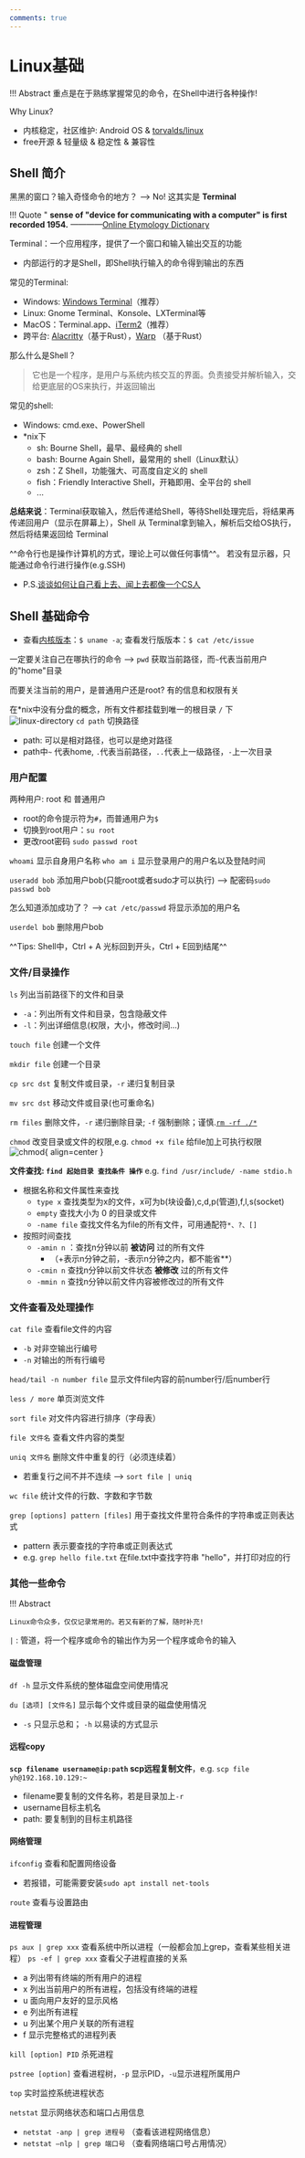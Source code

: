 ```yaml
---
comments: true
---
```



# Linux基础

!!! Abstract
    重点是在于熟练掌握常见的命令，在Shell中进行各种操作!

Why Linux? 

- 内核稳定，社区维护: Android OS & [torvalds/linux](https://github.com/torvalds/linux)
- free开源 & 轻量级 & 稳定性 & 兼容性

## Shell 简介

黑黑的窗口？输入奇怪命令的地方？ --> No! 这其实是 **Terminal**

!!! Quote
    " **sense of "device for communicating with a computer" is first recorded 1954.** ————[Online Etymology Dictionary](https://www.etymonline.com/word/terminal)

Terminal：一个应用程序，提供了一个窗口和输入输出交互的功能

- 内部运行的才是Shell，即Shell执行输入的命令得到输出的东西

常见的Terminal:

- Windows: [Windows Terminal](https://apps.microsoft.com/detail/9N0DX20HK701?hl=en-US&gl=US)（推荐）
- Linux: Gnome Terminal、Konsole、LXTerminal等
- MacOS：Terminal.app、[iTerm2](https://iterm2.com/)（推荐）
- 跨平台: [Alacritty](https://alacritty.org/)（基于Rust），[Warp](https://www.warp.dev/) （基于Rust）

那么什么是Shell？

> 它也是一个程序，是用户与系统内核交互的界面。负责接受并解析输入，交给更底层的OS来执行，并返回输出

常见的shell:

- Windows: cmd.exe、PowerShell
- *nix下
    - sh: Bourne Shell，最早、最经典的 shell
    - bash: Bourne Again Shell，最常用的 shell（Linux默认）
    - zsh：Z Shell，功能强大、可高度自定义的 shell
    - fish：Friendly Interactive Shell，开箱即用、全平台的 shell
    - ...

**总结来说**：Terminal获取输入，然后传递给Shell，等待Shell处理完后，将结果再传递回用户（显示在屏幕上），Shell 从 Terminal拿到输入，解析后交给OS执行，然后将结果返回给 Terminal

^^命令行也是操作计算机的方式，理论上可以做任何事情^^。 若没有显示器，只能通过命令行进行操作(e.g.SSH) 

- P.S.[谈谈如何让自己看上去、闻上去都像一个CS人](https://zhuanlan.zhihu.com/p/539692975)

## Shell 基础命令

- 查看[内核版本](https://www.kernel.org/)：`$ uname -a`; 查看发行版版本：`$ cat /etc/issue`

一定要关注自己在哪执行的命令  -->  `pwd` 获取当前路径，而`~`代表当前用户的"home"目录

而要关注当前的用户，是普通用户还是root? 有的信息和权限有关

在*nix中没有分盘的概念，所有文件都挂载到唯一的根目录 `/` 下
![linux-directory](./assets/linux_directory.jpg)
`cd path` 切换路径

- path: 可以是相对路径，也可以是绝对路径
- path中`~` 代表home, `.`代表当前路径，`..`代表上一级路径，`-`上一次目录


### 用户配置

两种用户: root 和 普通用户

- root的命令提示符为`#`，而普通用户为`$`
- 切换到root用户：`su root` 
- 更改root密码 `sudo passwd root`

`whoami` 显示自身用户名称
`who am i` 显示登录用户的用户名以及登陆时间

`useradd bob` 添加用户bob(只能root或者sudo才可以执行)  --> 配密码`sudo passwd bob`

怎么知道添加成功了？  --> `cat /etc/passwd` 将显示添加的用户名

`userdel bob` 删除用户bob

^^Tips: Shell中，Ctrl + A 光标回到开头，Ctrl + E回到结尾^^

### 文件/目录操作

`ls` 列出当前路径下的文件和目录

- `-a`：列出所有文件和目录，包含隐蔽文件
- `-l`：列出详细信息(权限，大小，修改时间...)

`touch file` 创建一个文件

`mkdir file` 创建一个目录

`cp src dst` 复制文件或目录，`-r` 递归复制目录

`mv src dst` 移动文件或目录(也可重命名)

`rm files` 删除文件，`-r` 递归删除目录; `-f` 强制删除；谨慎.[`rm -rf ./*`](https://www.zhihu.com/question/456544289)

`chmod` 改变目录或文件的权限,e.g. `chmod +x file` 给file加上可执行权限
![chmod](./assets/chmod.jpg){ align=center }

**文件查找: `find 起始目录 查找条件 操作`**  e.g. `find /usr/include/ -name stdio.h`

- 根据名称和文件属性来查找
    - `type x` 查找类型为x的文件，x可为b(块设备),c,d,p(管道),f,l,s(socket)
    - `empty`  查找大小为 0 的目录或文件
    - `-name file` 查找文件名为file的所有文件，可用通配符`*、?、[]`
- 按照时间查找
    - `-amin n` ：查找n分钟以前 **被访问** 过的所有文件
        - （+表示n分钟之前，-表示n分钟之内，都不能省**）
    - `-cmin n` 查找n分钟以前文件状态 **被修改** 过的所有文件
    - `-mmin n` 查找n分钟以前文件内容被修改过的所有文件

### 文件查看及处理操作

`cat file` 查看file文件的内容

- `-b` 对非空输出行编号
- `-n` 对输出的所有行编号

`head/tail -n number file` 显示文件file内容的前number行/后number行

`less / more` 单页浏览文件

`sort file` 对文件内容进行排序（字母表）

`file 文件名` 查看文件内容的类型

`uniq 文件名` 删除文件中重复的行（必须连续着）

- 若重复行之间不并不连续 -->  `sort file | uniq`

`wc file` 统计文件的行数、字数和字节数

`grep [options] pattern [files]` 用于查找文件里符合条件的字符串或正则表达式

- pattern 表示要查找的字符串或正则表达式
- e.g. `grep hello file.txt` 在file.txt中查找字符串 "hello"，并打印对应的行

### 其他一些命令

!!! Abstract

    Linux命令众多，仅仅记录常用的。若又有新的了解，随时补充!

`|` : 管道，将一个程序或命令的输出作为另一个程序或命令的输入

#### 磁盘管理

`df -h` 显示文件系统的整体磁盘空间使用情况

`du [选项] [文件名]` 显示每个文件或目录的磁盘使用情况

- `-s` 只显示总和； `-h` 以易读的方式显示

#### 远程copy

**`scp filename username@ip:path` scp远程复制文件**，e.g. `scp file yh@192.168.10.129:~`

- filename要复制的文件名称，若是目录加上`-r`
- username目标主机名
- path: 要复制到的目标主机路径

#### 网络管理

`ifconfig` 查看和配置网络设备

- 若报错，可能需要安装`sudo apt install net-tools`

`route` 查看与设置路由

#### 进程管理

`ps aux | grep xxx` 查看系统中所以进程（一般都会加上grep，查看某些相关进程）
`ps -ef | grep xxx` 查看父子进程直接的关系

- a	列出带有终端的所有用户的进程
- x 列出当前用户的所有进程，包括没有终端的进程
- u 面向用户友好的显示风格
- e	列出所有进程
- u	列出某个用户关联的所有进程
- f 显示完整格式的进程列表

`kill [option] PID` 杀死进程

`pstree [option]` 查看进程树，`-p` 显示PID，`-u`显示进程所属用户

`top`  实时监控系统进程状态

`netstat` 显示网络状态和端口占用信息

- `netstat -anp | grep 进程号` （查看该进程网络信息）
- `netstat –nlp | grep 端口号` （查看网络端口号占用情况）
